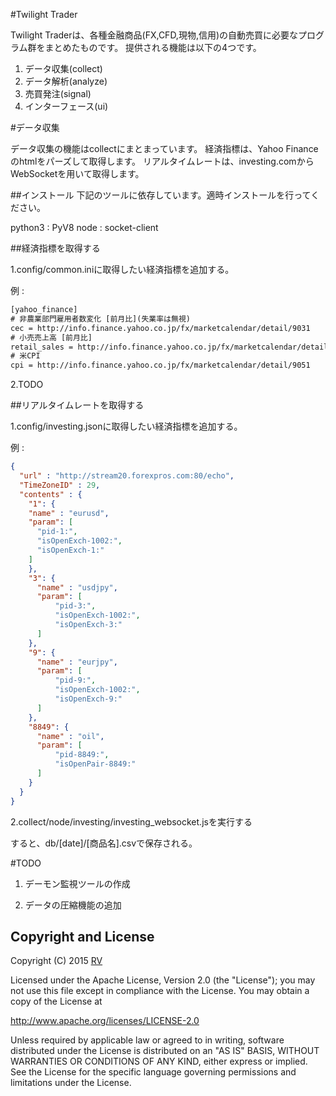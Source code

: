 #Twilight Trader

Twilight Traderは、各種金融商品(FX,CFD,現物,信用)の自動売買に必要なプログラム群をまとめたものです。
提供される機能は以下の4つです。

1. データ収集(collect)
2. データ解析(analyze)
3. 売買発注(signal)
4. インターフェース(ui)

#データ収集

データ収集の機能はcollectにまとまっています。
経済指標は、Yahoo Financeのhtmlをパーズして取得します。
リアルタイムレートは、investing.comからWebSocketを用いて取得します。

##インストール
下記のツールに依存しています。適時インストールを行ってください。

python3 : PyV8
node : socket-client

##経済指標を取得する

1.config/common.iniに取得したい経済指標を追加する。

例 : 

```xml
[yahoo_finance]
# 非農業部門雇用者数変化 [前月比](失業率は無視)
cec = http://info.finance.yahoo.co.jp/fx/marketcalendar/detail/9031
# 小売売上高 [前月比]
retail_sales = http://info.finance.yahoo.co.jp/fx/marketcalendar/detail/9041
# 米CPI
cpi = http://info.finance.yahoo.co.jp/fx/marketcalendar/detail/9051
```

2.TODO

##リアルタイムレートを取得する

1.config/investing.jsonに取得したい経済指標を追加する。

例 : 

```json
{
  "url" : "http://stream20.forexpros.com:80/echo",
  "TimeZoneID" : 29,
  "contents" : {
    "1": {
    "name" : "eurusd",
    "param": [
      "pid-1:",
      "isOpenExch-1002:",
      "isOpenExch-1:"
    ]
    },
    "3": {
      "name" : "usdjpy",
      "param": [
          "pid-3:",
          "isOpenExch-1002:", 
          "isOpenExch-3:"
      ]
    },
    "9": {
      "name" : "eurjpy",
      "param": [
          "pid-9:", 
          "isOpenExch-1002:", 
          "isOpenExch-9:"
      ]
    },
    "8849": {
      "name" : "oil",
      "param": [
          "pid-8849:",
          "isOpenPair-8849:" 
      ]
    }
  }
}
```

2.collect/node/investing/investing_websocket.jsを実行する

すると、db/[date]/[商品名].csvで保存される。

#TODO

1. デーモン監視ツールの作成

2. データの圧縮機能の追加


Copyright and License
---------------------

Copyright (C) 2015 [RV](http://asserter.net) 


Licensed under the Apache License, Version 2.0 (the "License");
you may not use this file except in compliance with the License.
You may obtain a copy of the License at

  http://www.apache.org/licenses/LICENSE-2.0

Unless required by applicable law or agreed to in writing, software
distributed under the License is distributed on an "AS IS" BASIS,
WITHOUT WARRANTIES OR CONDITIONS OF ANY KIND, either express or implied.
See the License for the specific language governing permissions and
limitations under the License.